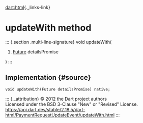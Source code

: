 [dart:html](../../dart-html/dart-html-library){._links-link}

updateWith method
=================

::: {.section .multi-line-signature}
void updateWith(

1.  [Future](../../dart-async/future-class) detailsPromise

)
:::

Implementation {#source}
--------------

``` {.language-dart data-language="dart"}
void updateWith(Future detailsPromise) native;
```

::: {._attribution}
© 2012 the Dart project authors\
Licensed under the BSD 3-Clause \"New\" or \"Revised\" License.\
<https://api.dart.dev/stable/2.18.5/dart-html/PaymentRequestUpdateEvent/updateWith.html>
:::
